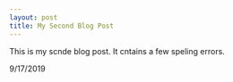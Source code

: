 ```yaml
---
layout: post
title: My Second Blog Post
---
```


This is my scnde blog post. It cntains a few speling errors.

9/17/2019